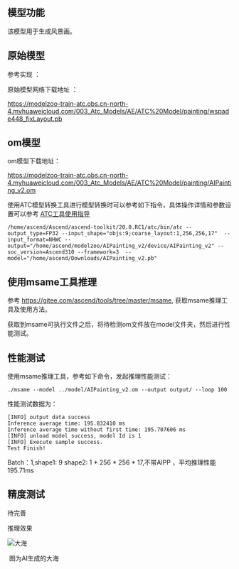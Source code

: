 ## 模型功能

该模型用于生成风景画。

## 原始模型

参考实现 ：



原始模型网络下载地址 ：

https://modelzoo-train-atc.obs.cn-north-4.myhuaweicloud.com/003_Atc_Models/AE/ATC%20Model/painting/wspade448_fixLayout.pb


## om模型

om模型下载地址：

https://modelzoo-train-atc.obs.cn-north-4.myhuaweicloud.com/003_Atc_Models/AE/ATC%20Model/painting/AIPainting_v2.om

使用ATC模型转换工具进行模型转换时可以参考如下指令，具体操作详情和参数设置可以参考  [ATC工具使用指导](https://support.huaweicloud.com/ti-atc-A200dk_3000/altasatc_16_002.html) 

```
/home/ascend/Ascend/ascend-toolkit/20.0.RC1/atc/bin/atc --output_type=FP32 --input_shape="objs:9;coarse_layout:1,256,256,17"  --input_format=NHWC --output="/home/ascend/modelzoo/AIPainting_v2/device/AIPainting_v2" --soc_version=Ascend310 --framework=3  --model="/home/ascend/Downloads/AIPainting_v2.pb"
```

## 使用msame工具推理

参考 https://gitee.com/ascend/tools/tree/master/msame, 获取msame推理工具及使用方法。

获取到msame可执行文件之后，将待检测om文件放在model文件夹，然后进行性能测试。

## 性能测试

使用msame推理工具，参考如下命令，发起推理性能测试： 

```
./msame --model ../model/AIPainting_v2.om --output output/ --loop 100
```

性能测试数据为：

```
[INFO] output data success
Inference average time: 195.832410 ms
Inference average time without first time: 195.707606 ms
[INFO] unload model success, model Id is 1
[INFO] Execute sample success.
Test Finish!
```

 Batch：1,shape1: 9 shape2: 1 * 256 * 256 * 17,不带AIPP ，平均推理性能195.71ms

## 精度测试

待完善

推理效果

![大海](https://images.gitee.com/uploads/images/2020/1127/161214_f419d7b2_7990837.jpeg "80e3f5c9dc91af8dc84eb7ed1063c24.jpg")

​							                                                     图为AI生成的大海
